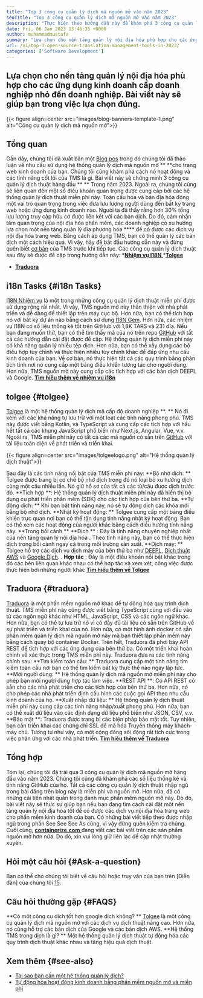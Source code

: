 ```yaml
---
title: "Top 3 công cụ quản lý dịch mã nguồn mở vào năm 2023" 
seoTitle: "Top 3 công cụ quản lý dịch mã nguồn mở vào năm 2023" 
description: "Thực hiện theo hướng dẫn này để khám phá 3 công cụ quản lý dịch mã nguồn mở hàng đầu vào năm 2023. Tất cả 3 TM đều miễn phí và cung cấp các tính năng phong phú để quản lý địa phương hóa." 
date: Fri, 06 Jan 2023 13:46:35 +0000
author: muhammadmustafa
summary: "Lựa chọn cho nền tảng quản lý nội địa hóa phù hợp cho các ứng dụng kinh doanh cấp doanh nghiệp nhỏ đến doanh nghiệp. Bài viết này sẽ giúp bạn trong việc lựa chọn đúng." 
url: /vi/top-3-open-source-translation-management-tools-in-2023/
categories: ['Software Development']
---
```


## Lựa chọn cho nền tảng quản lý nội địa hóa phù hợp cho các ứng dụng kinh doanh cấp doanh nghiệp nhỏ đến doanh nghiệp. Bài viết này sẽ giúp bạn trong việc lựa chọn đúng.

{{< figure align=center src="images/blog-banners-template-1.png" alt="Công cụ quản lý dịch mã nguồn mở">}}


## Tổng quan
Gần đây, chúng tôi đã xuất bản một [Blog pos][1] trong đó chúng tôi đã thảo luận về nhu cầu sử dụng hệ thống quản lý dịch mã nguồn mở ** **cho trang web kinh doanh của bạn. Chúng tôi cũng khám phá cách nó hoạt động và các tính năng cốt lõi của TMS là gì. Bài viết này sẽ chứng minh 3 công cụ quản lý dịch thuật hàng đầu ** **  Trong năm 2023. Ngoài ra, chúng tôi cũng sẽ liên quan đến một số điều khoản quan trọng được cung cấp bởi các hệ thống quản lý dịch thuật miễn phí này.
Toàn cầu hóa và bản địa hóa đóng một vai trò quan trọng trong việc đưa lưu lượng người dùng đến bất kỳ trang web hoặc ứng dụng kinh doanh nào. Người ta đã thấy rằng hơn 30% tổng lưu lượng truy cập hữu cơ được liên kết với các bản dịch. Do đó, cảm nhận tầm quan trọng của nội địa hóa phần mềm, các doanh nghiệp có xu hướng lựa chọn một nền tảng quản lý địa phương hóa  ****  để có được các dịch vụ nội địa hóa trang web. Bằng cách áp dụng TMS, bạn có thể quản lý các bản dịch một cách hiệu quả. Vì vậy, hãy để bắt đầu hướng dẫn này và đừng quên biết [cơ bản][1] của TMS trước khi tiếp tục.
Các công cụ quản lý dịch thuật sau đây sẽ được đề cập trong hướng dẫn này:
  *[**Nhiệm vụ I18N** ][2]
  *[**Tolgee** ][3]
  * **[Traduora][4]**

## i18n Tasks   {#i18n Tasks}
[I18N Nhiệm vụ][5] là một trong những công cụ quản lý dịch thuật miễn phí được sử dụng rộng rãi nhất. Vì vậy, TMS nguồn mở này thân thiện với nhà phát triển và dễ dàng để thiết lập trên máy cục bộ. Hơn nữa, bạn có thể tích hợp nó với bất kỳ dự án nào bằng cách sử dụng [I18N Gem][6]. Hơn nữa, các nhiệm vụ I18N có số liệu thống kê tốt trên GitHub với 1,8K TARS và 231 dĩa.
Nếu bạn đang muốn thử, bạn có thể tìm thấy mã của nó trên repo [GitHub][7] với tất cả các hướng dẫn cài đặt được đề cập. Hệ thống quản lý dịch miễn phí này có khả năng quản lý nhiều tệp dịch. Hơn nữa, bạn có thể xây dựng các bộ điều hợp tùy chỉnh và thực hiện nhiều tùy chỉnh khác để đáp ứng nhu cầu kinh doanh của bạn. Về cơ bản, nó thực hiện tất cả các quy trình bằng phân tích tĩnh nơi nó cung cấp một bảng điều khiển tương tác cho người dùng. Hơn nữa, TMS nguồn mở này cung cấp các tích hợp với các bản dịch DEEPL và Google.
**[Tìm hiểu thêm về nhiệm vụ i18n][5]**

## **tolgee**    {#tolgee}
[Tolgee][8] là một hệ thống quản lý dịch mã cấp độ doanh nghiệp **. ** Nó đi kèm với các khả năng tự lưu trữ với một loạt các tính năng phong phú. TMS này được viết bằng Kotlin, và TypeScript và cung cấp các tích hợp với hầu hết tất cả các khung JavaScript phổ biến như Next.js, Angular, Vue, v.v. Ngoài ra, TMS miễn phí này có tất cả các mã nguồn có sẵn trên [GitHub][9] với tài liệu toàn diện về phát triển và triển khai.

{{< figure align=center src="images/tolgeelogo.png" alt="Hệ thống quản lý dịch thuật">}}

Sau đây là các tính năng nổi bật của TMS miễn phí này:
**Bộ nhớ dịch: ** Tolgee được trang bị cơ chế bộ nhớ dịch trong đó nó loại bỏ xu hướng dịch cùng một câu nhiều lần. Nó giữ hồ sơ của tất cả các từ/câu được dịch trước đó.
**Tích hợp **: Hệ thống quản lý dịch thuật miễn phí này đã hiển thị bộ dụng cụ phát triển phần mềm (SDK) cho các tích hợp của bên thứ ba.
**Tự động dịch: ** Khi bạn bật tính năng này, nó sẽ tự động dịch các khóa mới bằng bộ nhớ dịch.
**Nhật ký hoạt động: ** Tolgee cung cấp một bảng điều khiển trực quan nơi bạn có thể tận dụng tính năng nhật ký hoạt động. Bạn có thể xem các hoạt động của người khác bằng cách điều hướng tính năng này.
**Trong bối cảnh ** **Dịch ** : Đây là tính năng chuyên nghiệp nhất của nền tảng quản lý nội địa hóa **.**  Theo tính năng này, bạn có thể thực hiện dịch trong bối cảnh ngay cả trong môi trường sản xuất.
**Dịch máy: ** Tolgee hỗ trợ các dịch vụ dịch máy của bên thứ ba như [DEEPL][10], [Dịch thuật AWS][11] và [Google Dịch][12].
. **Hợp tác** : Đây là một điều khoản nổi bật khác trong đó các bên liên quan khác nhau có thể hợp tác và xem xét, công việc được thực hiện bởi những người khác
[**Tìm hiểu thêm về Tolgee** ][8]

## **Traduora**    {#traduora}
[Traduora][13] là một phần mềm nguồn mở khác để tự động hóa quy trình dịch thuật. TMS miễn phí này cũng được viết bằng TypeScript cùng với đầu vào từ các ngôn ngữ khác như HTML, JavaScript, CSS và các ngôn ngữ khác. Hơn nữa, bạn có thể tự lưu trữ nó vì có đầy đủ tài liệu có sẵn trên GitHub về sự phát triển và triển khai của nó. Hơn nữa, có một hình ảnh docker có sẵn phần mềm quản lý dịch mã nguồn mở này mà bạn thiết lập phần mềm này bằng cách quay bộ container Docker.
Trên hết, Traduora đã phơi bày API REST để tích hợp với các ứng dụng của bên thứ ba. Có một triển khai hoàn chỉnh về xác thực trong TMS miễn phí này.
Traduora đưa ra các tính năng chính sau:
**Tìm kiếm toàn cầu: ** Traduora cung cấp một tính năng tìm kiếm toàn cầu nơi bạn có thể tìm kiếm bất kỳ thực thể nào ngay lập tức.
**Mời người dùng: ** Hệ thống quản lý dịch mã nguồn mở miễn phí này cho phép bạn mời người dùng hợp tác làm việc.
**REST API **: Có API REST có sẵn cho các nhà phát triển cho các tích hợp của bên thứ ba. Hơn nữa, nó cho phép các nhà phát triển định cấu hình các cuộc gọi API theo nhu cầu kinh doanh của họ.
**Xuất nhập dữ liệu: ** Hệ thống quản lý dịch thuật miễn phí này cung cấp các tính năng nhập/xuất phong phú. Hơn nữa, bạn có thể xuất dữ liệu vào các định dạng dữ liệu phổ biến như JSON, CSV, v.v.
**Bảo mật **: Traduora được trang bị các biện pháp bảo mật tốt. Tuy nhiên, bạn cần triển khai các chứng chỉ SSL để mã hóa Truyền thông máy khách-máy chủ.
Tương tự như vậy, có một cộng đồng sôi động rất tích cực trong việc phản ứng với các nhà phát triển.
**[Tìm hiểu thêm về Traduora][13]**

## Tổng hợp
Tóm lại, chúng tôi đã trải qua 3 công cụ quản lý dịch mã nguồn mở hàng đầu vào năm 2023. Chúng tôi cũng đã khám phá các số liệu thống kê và tính năng GitHub của họ. Tất cả các công cụ quản lý dịch thuật nhập ngũ trong bài đăng trên blog này là miễn phí và nguồn mở. Hơn nữa, đã có những cải tiến nhất quán trong danh mục phần mềm nguồn mở này. Do đó, bài viết này sẽ thực sự giúp bạn nếu bạn đang tìm cách cài đặt một nền tảng quản lý nội địa hóa tốt để có được các dịch vụ nội địa hóa trang web cho phần mềm kinh doanh của bạn. Có những bài viết tiếp theo được nhập ngũ trong phần See See See As cũng, vì vậy đừng quên kiểm tra chúng.
Cuối cùng, [**containerize.com** ][14] đang viết các bài viết trên các sản phẩm nguồn mở hơn nữa. Do đó, xin vui lòng giữ liên lạc để cập nhật thường xuyên.

## Hỏi một câu hỏi   {#Ask-a-question}
Bạn có thể cho chúng tôi biết về câu hỏi hoặc truy vấn của bạn trên [Diễn đàn] của chúng tôi [15].

## Câu hỏi thường gặp   {#FAQS}
**Có một công cụ dịch tốt hơn google dịch không? **
[Tolgee][8] là một công cụ quản lý dịch mã nguồn mở với các dịch vụ dịch thuật nâng cao. Hơn nữa, nó cũng hỗ trợ các bản dịch của Google và các bản dịch AWS.
**Hệ thống TMS trong dịch là gì? **
Một hệ thống quản lý dịch thuật tự động hóa các quy trình dịch thuật khác nhau và tăng hiệu quả dịch thuật.

## Xem thêm   {#see-also}
  * [Tại sao bạn cần một hệ thống quản lý dịch?][1]
  * [Tự động hóa hoạt động kinh doanh bằng phần mềm nguồn mở và miễn phí][16]

  
[1]: https://blog.containerize.com/software-development/why-do-you-need-a-translation-management-system/
[2]: #i18n-tasks
[3]: #Tolgee
[4]: #Traduora
[5]: https://glebm.github.io/i18n-tasks/
[6]: https://github.com/svenfuchs/i18n
[7]: https://github.com/glebm/i18n-tasks
[8]: https://tolgee.io/
[9]: https://github.com/tolgee/tolgee-platform
[10]: https://www.deepl.com/en/translator
[11]: https://aws.amazon.com/translate/
[12]: https://translate.google.com/
[13]: https://traduora.co/
[14]: https://www.containerize.com/
[15]: https://forum.containerize.com/
[16]: https://blog.containerize.com/blogging/automate-business-operations-using-open-source-software/

